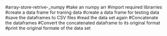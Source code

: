 #array-store-retrive-_numpy
#take an numpy arr
#import required librarries
#create a data frame for traning data
#create a data frame for testing data
#save the dataframes to CSV files
#read the data set again
#Concatenate the dataframes
#Convert the concatenated dataframe to its original format
#print the original formate of the data set
